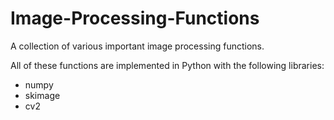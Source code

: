 # Image-Processing-Functions
A collection of various important image processing functions.

All of these functions are implemented in Python with the following libraries:
<ul>
  <li>numpy</li>
  <li>skimage</li>
  <li>cv2</li>
</ul>
